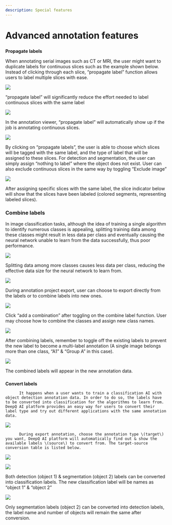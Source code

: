 ```yaml
---
description: Special features
---
```


# Advanced annotation features

### **Propagate labels**

When annotating serial images such as CT or MRI, the user might want to duplicate labels for continuous slices such as the example shown below. Instead of clicking through each slice, “propagate label” function allows users to label multiple slices with ease.

![](../.gitbook/assets/image%20%28100%29.png)

“propagate label” will significantly reduce the effort needed to label continuous slices with the same label



![](../.gitbook/assets/image%20%28174%29.png)

In the annotation viewer, “propagate label” will automatically show up if the job is annotating continuous slices.





![](../.gitbook/assets/image%20%28197%29.png)

By clicking on “propagate labels”, the user is able to choose which slices will be tagged with the same label, and the type of label that will be assigned to these slices. For detection and segmentation, the user can simply assign “nothing to label” where the object does not exist. User can also exclude continuous slices in the same way by toggling “Exclude image”

![](../.gitbook/assets/image%20%28196%29.png)

After assigning specific slices with the same label, the slice indicator below will show that the slices have been labeled \(colored segments, representing labeled slices\).

### Combine labels

In image classification tasks, although the idea of training a single algorithm to identify numerous classes is appealing, splitting training data among these classes might result in less data per class and eventually causing the neural network unable to learn from the data successfully, thus poor performance.

![](../.gitbook/assets/image%20%28179%29.png)

Splitting data among more classes causes less data per class, reducing the effective data size for the neural network to learn from.

![](../.gitbook/assets/image%20%28152%29.png)

During annotation project export, user can choose to export directly from the labels or to combine labels into new ones.

![](../.gitbook/assets/image%20%28199%29.png)

Click “add a combination” after toggling on the combine label function. User may choose how to combine the classes and assign new class names.

![](../.gitbook/assets/image.png)

After combining labels, remember to toggle off the existing labels to prevent the new label to become a multi-label annotation \(A single image belongs more than one class, “A1” & “Group A” in this case\).

![](../.gitbook/assets/image%20%2843%29.png)

The combined labels will appear in the new annotation data.





### **Convert labels**

          It happens when a user wants to train a classification AI with object detection annotation data. In order to do so, the labels have to be converted into classification for the algorithms to learn from. DeepQ AI platform provides an easy way for users to convert their label type and try out different applications with the same annotation data.

![](../.gitbook/assets/image%20%28178%29.png)

          During export annotation, choose the annotation type \(target\) you want, DeepQ AI platform will automatically find out & show the available labels \(source\) to convert from. The target-source conversion table is listed below.

![](../.gitbook/assets/image%20%28130%29.png)





![](../.gitbook/assets/image%20%2876%29.png)

Both detection \(object 1\) & segmentation \(object 2\) labels can be converted into classification labels. The new classification label will be names as “object 1” & “object 2”

![](../.gitbook/assets/image%20%28203%29.png)

Only segmentation labels \(object 2\) can be converted into detection labels, the label name and number of objects will remain the same after conversion.

